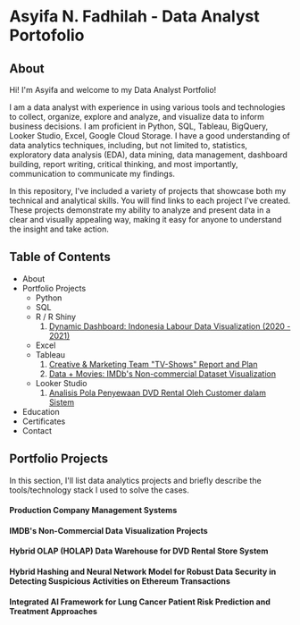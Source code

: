 # Asyifa N. Fadhilah - Data Analyst Portofolio
## About
Hi! I'm Asyifa and welcome to my Data Analyst Portfolio!

I am a data analyst with experience in using various tools and technologies to collect, organize, explore and analyze, and visualize data to inform business decisions. I am proficient in Python, SQL, Tableau, BigQuery, Looker Studio, Excel, Google Cloud Storage. I have a good understanding of data analytics techniques, including, but not limited to, statistics, exploratory data analysis (EDA), data mining, data management, dashboard building, report writing, critical thinking, and most importantly, communication to communicate my findings.

In this repository, I've included a variety of projects that showcase both my technical and analytical skills. You will find links to each project I've created. These projects demonstrate my ability to analyze and present data in a clear and visually appealing way, making it easy for anyone to understand the insight and take action.

## Table of Contents
* About
* Portfolio Projects
    - Python
    - SQL
    - R / R Shiny
      1. [Dynamic Dashboard: Indonesia Labour Data Visualization (2020 - 2021)](https://github.com/padilas/R-Shiny-Tenaga-Kerja/blob/main/README.md)
    - Excel
    - Tableau
      1. [Creative & Marketing Team "TV-Shows" Report and Plan](https://public.tableau.com/views/CandyCrush_TV-Shows/Homepage?:language=en-US&publish=yes&:sid=&:redirect=auth&:display_count=n&:origin=viz_share_link)
      2. [Data + Movies: IMDb's Non-commercial Dataset Visualization](https://public.tableau.com/views/DataMoviesIMDbVisualization/Page01?:language=en-US&:sid=&:redirect=auth&:display_count=n&:origin=viz_share_link)
    - Looker Studio
      1. [Analisis Pola Penyewaan DVD Rental Oleh Customer dalam Sistem](https://lookerstudio.google.com/reporting/e84e18e2-68d3-4f78-8c15-daec4de5d39d)
* Education
* Certificates
* Contact

## Portfolio Projects
In this section, I'll list data analytics projects and briefly describe the tools/technology stack I used to solve the cases.
#### Production Company Management Systems
#### IMDB's Non-Commercial Data Visualization Projects
#### Hybrid OLAP (HOLAP) Data Warehouse for DVD Rental Store System
#### Hybrid Hashing and Neural Network Model for Robust Data Security in Detecting Suspicious Activities on Ethereum Transactions
#### Integrated AI Framework for Lung Cancer Patient Risk Prediction and Treatment Approaches
#### 
